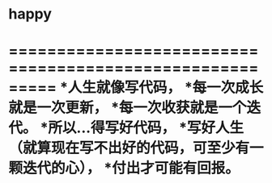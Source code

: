 happy
=====
=========================================================
*人生就像写代码，
*每一次成长就是一次更新，
*每一次收获就是一个迭代。
*所以...得写好代码，
*写好人生（就算现在写不出好的代码，可至少有一颗迭代的心），
*付出才可能有回报。
=========================================================